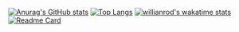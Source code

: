 [![Anurag's GitHub stats](https://github-readme-stats.vercel.app/api?username=dllobuz&show_icons=true&theme=merko)](https://github.com/anuraghazra/github-readme-stats)
[![Top Langs](https://github-readme-stats.vercel.app/api/top-langs/?username=dllobuz&layout=compact&theme=merko)](https://github.com/anuraghazra/github-readme-stats)
[![willianrod's wakatime stats](https://github-readme-stats.vercel.app/api/wakatime?username=dllobuz&theme=merko)](https://github.com/anuraghazra/github-readme-stats)
[![Readme Card](https://github-readme-stats.vercel.app/api/pin/?username=dllobuz&repo=gulpfile&theme=merko)](https://github.com/anuraghazra/github-readme-stats)
